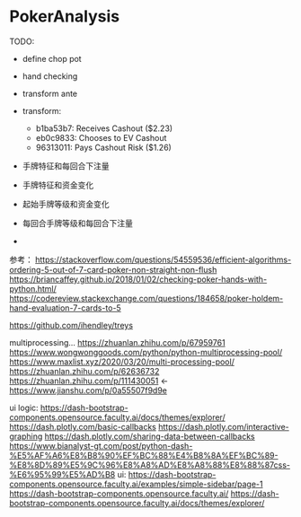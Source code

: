 # PokerAnalysis

TODO:
* define chop pot
* hand checking
* transform ante
* transform:
  * b1ba53b7: Receives Cashout ($2.23)
  * eb0c9833: Chooses to EV Cashout
  * 96313011: Pays Cashout Risk ($1.26)

* 手牌特征和每回合下注量
* 手牌特征和资金变化
* 起始手牌等级和资金变化
* 每回合手牌等级和每回合下注量
* 

参考：
https://stackoverflow.com/questions/54559536/efficient-algorithms-ordering-5-out-of-7-card-poker-non-straight-non-flush
https://briancaffey.github.io/2018/01/02/checking-poker-hands-with-python.html/
https://codereview.stackexchange.com/questions/184658/poker-holdem-hand-evaluation-7-cards-to-5

https://github.com/ihendley/treys

multiprocessing...
https://zhuanlan.zhihu.com/p/67959761
https://www.wongwonggoods.com/python/python-multiprocessing-pool/
https://www.maxlist.xyz/2020/03/20/multi-processing-pool/
https://zhuanlan.zhihu.com/p/62636732
https://zhuanlan.zhihu.com/p/111430051  <-
https://www.jianshu.com/p/0a55507f9d9e

ui logic:
https://dash-bootstrap-components.opensource.faculty.ai/docs/themes/explorer/
https://dash.plotly.com/basic-callbacks
https://dash.plotly.com/interactive-graphing
https://dash.plotly.com/sharing-data-between-callbacks
https://www.bianalyst-gt.com/post/python-dash-%E5%AF%A6%E8%B8%90%EF%BC%88%E4%B8%8A%EF%BC%89-%E8%8D%89%E5%9C%96%E8%A8%AD%E8%A8%88%E8%88%87css-%E6%95%99%E5%AD%B8
ui:
https://dash-bootstrap-components.opensource.faculty.ai/examples/simple-sidebar/page-1
https://dash-bootstrap-components.opensource.faculty.ai/
https://dash-bootstrap-components.opensource.faculty.ai/docs/themes/explorer/
